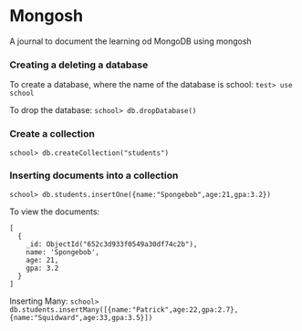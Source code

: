 # Mongosh
A journal to document the learning od MongoDB using mongosh 
### Creating a deleting a database
To create a database, where the name of the database is school:
```test> use school```

To drop the database:
```school> db.dropDatabase()```
### Create a collection
```school> db.createCollection("students")```
### Inserting documents into a collection
```school> db.students.insertOne({name:"Spongebob",age:21,gpa:3.2})```

To view the documents:
```school> db.students.find()
[  
  {
    _id: ObjectId("652c3d933f0549a30df74c2b"),
    name: 'Spongebob',
    age: 21,
    gpa: 3.2
  }
]
```

Inserting Many:
```school> db.students.insertMany([{name:"Patrick",age:22,gpa:2.7},{name:"Squidward",age:33,gpa:3.5}])```
